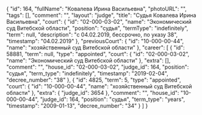 {
    "id": 164,
    "fullName": "Ковалева Ирина Васильевна",
    "photoURL": "",
    "tags": [],
    "comment": "",
    "layout": "judge",
    "title": "Судья Ковалева Ирина Васильевна",
    "court": {
        "id": "02-000-03-02",
        "name": "Экономический суд Витебской области",
        "position": "судья",
        "termType": "indefinitely",
        "term": null,
        "description": "c 04.02.2019, бессрочно, по указу 38",
        "timestamp": "04.02.2019"
    },
    "previousCourt": {
        "id": "10-000-00-44",
        "name": "хозяйственный суд Витебской области"
    },
    "career": [
        {
            "id": 58881,
            "term": null,
            "type": "appointed",
            "court": {
                "id": "02-000-03-02",
                "name": "Экономический суд Витебской области"
            },
            "extra": [],
            "comment": "",
            "house_id": "02-000-03-02",
            "judge_id": 164,
            "position": "судья",
            "term_type": "indefinitely",
            "timestamp": "2019-02-04",
            "decree_number": "38"
        },
        {
            "id": 4825,
            "term": 5,
            "type": "appointed",
            "court": {
                "id": "10-000-00-44",
                "name": "хозяйственный суд Витебской области"
            },
            "extra": {
                "judge_id": 3654
            },
            "comment": "",
            "house_id": "10-000-00-44",
            "judge_id": 164,
            "position": "судья",
            "term_type": "years",
            "timestamp": "2009-01-13",
            "decree_number": "34"
        }
    ]
}
